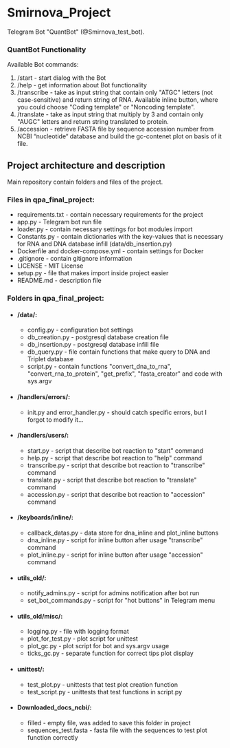 # Smirnova_Project

Telegram Bot "QuantBot" (@Smirnova_test_bot).

### QuantBot Functionality

Available Bot commands:

1. /start - start dialog with the Bot
2. /help - get information about Bot functionality
3. /transcribe - take as input string that contain only "ATGC" letters (not case-sensitive) and return string of RNA. Available inline button, where you could choose "Coding template" or "Noncoding template".
4. /translate - take as input string that multiply by 3 and contain only "AUGC" letters and return string translated to protein.
5. /accession - retrieve FASTA file by sequence accession number from NCBI “nucleotide“ database and build the gc-contenet plot on basis of it file.

## Project architecture and description
Main repository contain folders and files of the project.

### Files in qpa_final_project:
- requirements.txt - contain necessary requirements for the project
- app.py - Telegram bot run file
- loader.py - contain necessary settings for bot modules import
- Constants.py - contain dictionaries with the key-values that is necessary for RNA and DNA database infill (data/db_insertion.py)
- Dockerfile and docker-compose.yml - contain settings for Docker
- .gitignore - contain gitignore information
- LICENSE - MIT License
- setup.py - file that makes import inside project easier
- README.md - description file

### Folders in qpa_final_project:

- #### /data/:

  - config.py - configuration bot settings
  - db_creation.py - postgresql database creation file
  - db_insertion.py - postgresql database infill file
  - db_query.py - file contain functions that make query to DNA and Triplet database 
  - script.py - contain functions "convert_dna_to_rna", "convert_rna_to_protein", "get_prefix", "fasta_creator" and code with sys.argv
  
- #### /handlers/errors/:

    - init.py and error_handler.py - should catch specific errors, but I forgot to modify it...

- #### /handlers/users/:

  - start.py - script that describe bot reaction to "start" command
  - help.py - script that describe bot reaction to "help" command
  - transcribe.py - script that describe bot reaction to "transcribe" command
  - translate.py - script that describe bot reaction to "translate" command
  - accession.py - script that describe bot reaction to "accession" command
  
- #### /keyboards/inline/:

    - callback_datas.py - data store for dna_inline and plot_inline buttons
    - dna_inline.py - script for inline button after usage "transcribe" command
    - plot_inline.py - script for inline button after usage "accession" command

- #### utils_old/:

    - notify_admins.py - script for admins notification after bot run
    - set_bot_commands.py - script for "hot buttons" in Telegram menu

- #### utils_old/misc/:

    - logging.py - file with logging format
    - plot_for_test.py - plot script for unittest
    - plot_gc.py - plot script for bot and sys.argv usage
    - ticks_gc.py - separate function for correct tips plot display 

- #### unittest/:

    - test_plot.py - unittests that test plot creation function
    - test_script.py - unittests that test functions in script.py

- #### Downloaded_docs_ncbi/:

    - filled - empty file, was added to save this folder in project
    - sequences_test.fasta - fasta file with the sequences to test plot function correctly


